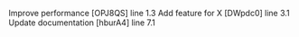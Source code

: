 Improve performance [OPJ8QS] line 1.3
Add feature for X [DWpdc0] line 3.1
Update documentation [hburA4] line 7.1
